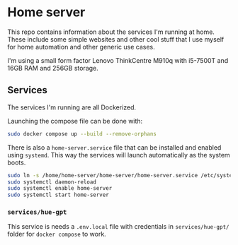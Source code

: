 # Home server

This repo contains information about the services I'm running at home. These include
some simple websites and other cool stuff that I use myself for home automation and other
generic use cases.

I'm using a small form factor Lenovo ThinkCentre M910q with i5-7500T and 16GB RAM and 256GB storage.

## Services

The services I'm running are all Dockerized.

Launching the compose file can be done with:

```bash
sudo docker compose up --build --remove-orphans
```

There is also a `home-server.service` file that can be installed and enabled using
`systemd`. This way the services will launch automatically as the system boots.

```bash
sudo ln -s /home/home-server/home-server/home-server.service /etc/systemd/system/home-server.service
sudo systemctl daemon-reload
sudo systemctl enable home-server
sudo systemctl start home-server
```

### `services/hue-gpt`

This service is needs a `.env.local` file with credentials in `services/hue-gpt/`
folder for `docker compose` to work.
